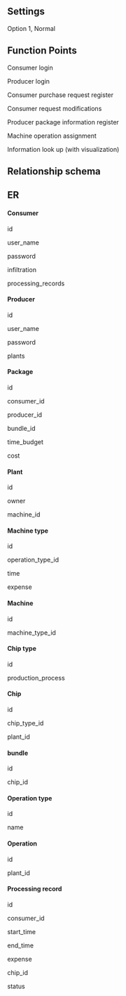 ## Settings

Option 1, Normal 



## Function Points

Consumer login

Producer login 

Consumer purchase request register

Consumer request modifications 

Producer package information register 

Machine operation assignment 

Information look up (with visualization)



## Relationship schema 



## ER

#### Consumer

id

user_name

password

infiltration 

processing_records 



#### Producer

id

user_name

password

plants 



#### Package 

id 

consumer_id

producer_id

bundle_id

time_budget

cost 



#### Plant 

id

owner

machine_id



#### Machine type

id

operation_type_id

time

expense 



#### Machine

<!-- A machine can only do one type of operation-->

id

machine_type_id



#### Chip type

id

production_process



#### Chip

id

chip_type_id

plant_id



#### bundle 

id

chip_id



#### Operation type

id

name



#### Operation 

id

plant_id



#### Processing record

id 

consumer_id

start_time

end_time

expense

chip_id

status 

